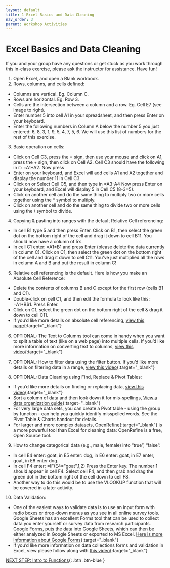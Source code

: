 ```yaml
---
layout: default
title: 1-Excel Basics and Data CLeaning
nav_order: 3
parent: Workshop Activities
---
```

# Excel Basics and Data Cleaning
If you and your group have any questions or get stuck as you work through this in-class exercise, please ask the instructor for assistance.  Have fun!

1. Open Excel, and open a Blank workbook.
2. Rows, columns, and cells defined:
  - Columns are vertical. Eg. Column C.
  - Rows are horizontal. Eg. Row 3.
  - Cells are the intersection between a column and a row. Eg. Cell E7 (see image to right).
  - Enter number 5 into cell A1 in your spreadsheet, and then press Enter on your keyboard.
  - Enter the following numbers in Column A below the number 5 you just entered: 6, 8, 3, 1, 9, 5, 4, 7, 5, 6.  We will use this list of numbers for the rest of this exercise.

3. Basic operation on cells:
  - Click on Cell C3, press the = sign, then use your mouse and click on A1, press the + sign, then click on Cell A2. Cell C3 should have the following in it: =A1+A2. Now press
  - Enter on your keyboard, and Excel will add cells A1 and A2 together and display the number 11 in Cell C3.
  - Click on or Select Cell C5, and then type in =A3-A4   Now press Enter on your keyboard, and Excel will display 5 in Cell C5 (8-3=5).
  - Click on another cell and do the same thing to multiply two or more cells together using the * symbol to multiply.
  - Click on another cell and do the same thing to divide two or more cells using the / symbol to divide.

4. Copying & pasting into ranges with the default Relative Cell referencing:
  - In cell B1 type 5 and then press Enter. Click on B1, then select the green dot on the bottom right of the cell and drag it down to cell B11. You should now have a column of 5’s.
  - In cell C1 enter: =A1*B1 and press Enter (please delete the data currently in column C). Click on C1, then select the green dot on the bottom right of the cell and drag it down to cell C11. You’ve just multiplied all the rows in column A and B and put the result in column C! 

5. Relative cell referencing is the default. Here is how you make an Absolute Cell Reference:
  - Delete the contents of columns B and C except for the first row (cells B1 and C1).
  - Double-click on cell C1, and then edit the formula to look like this: =A1*B$1. Press Enter.
  - Click on C1, select the green dot on the bottom right of the cell & drag it down to cell C11.
  - If you’d like more details on absolute cell referencing, [view this page](http://bit.ly/2EGE4EY){:target="_blank"} 

6. OPTIONAL: The Text to Columns tool can come in handy when you want to split a table of text (like on a web page) into multiple cells. If you’d like more information on converting text to columns, [view this video](http://bit.ly/2HYNA7y){:target="_blank"} 

7. OPTIONAL: How to filter data using the filter button. If you’d like more details on filtering data in a range, [view this video](http://bit.ly/2I3qI6N){:target="_blank"} 

8. OPTIONAL: Data Cleaning using Find, Replace & Pivot Tables: 
  - If you’d like more details on finding or replacing data, [view this video](http://bit.ly/2I09Qhy){:target="_blank"} 
  - Sort a column of data and then look down it for mis-spellings, [View a data organization guide](http://bit.ly/2Yk2FaT){:target="_blank"} 
  - For very large data sets, you can create a Pivot table - using the group by function - can help you quickly identify misspelled words. See the Pivot Table & Charts handout for details.
  - For larger and more complex datasets, [OpenRefine](http://openrefine.org/){:target="_blank"} is a more powerful tool than Excel for cleaning data: OpenRefine is a free, Open Source tool.

9. How to change categorical data (e.g., male, female) into “true”, “false”:
  - In cell E4 enter: goat, in E5 enter: dog, in E6 enter: goat, in E7 enter, goat, in E8 enter dog.
  - In cell F4 enter: =IF(E4="goat",1,2)   Press the Enter key. The number 1 should appear in cell F4. Select cell F4, and then grab and drag the green dot in the bottom right of the cell down to cell F8.
  - Another way to do this would be to use the VLOOKUP function that will be covered in a later activity.

10. Data Validation:
  - One of the easiest ways to validate data is to use an input form with radio boxes or drop-down menus as you see in all online survey tools. Google Sheets has an excellent Forms tool that can be used to collect data you enter yourself or survey data from research participants. Google Forms, puts the data into Google Sheets, which can then be either analyzed in Google Sheets or exported to MS Excel. [Here is more information about Google Forms](http://bit.ly/2FBqK5y){:target="_blank"}
  - If you’d like more information on data collections forms and validation in Excel, view please follow along with [this video](http://bit.ly/2I2jEYb){:target="_blank"}

[NEXT STEP: Intro to Functions](intro-functions.html){: .btn .btn-blue }
